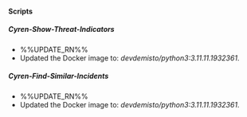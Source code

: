 
#### Scripts

##### Cyren-Show-Threat-Indicators

- %%UPDATE_RN%%
- Updated the Docker image to: *devdemisto/python3:3.11.11.1932361*.
##### Cyren-Find-Similar-Incidents

- %%UPDATE_RN%%
- Updated the Docker image to: *devdemisto/python3:3.11.11.1932361*.

